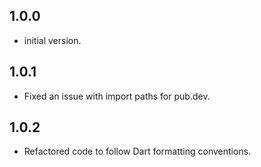 ## 1.0.0
- initial version.

## 1.0.1
- Fixed an issue with import paths for pub.dev.

## 1.0.2
- Refactored code to follow Dart formatting conventions.
